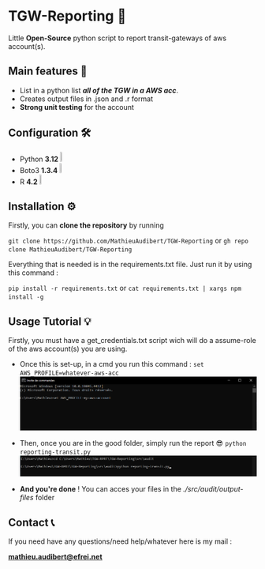 # TGW-Reporting 🔌
Little **Open-Source** python script to report transit-gateways of aws account(s).

## Main features 🧙
- List in a python list ***all of the TGW in a AWS acc***.
- Creates output files in .json and .r format 
- **Strong unit testing** for the account 

## Configuration 🛠
- Python **3.12** <img src="https://upload.wikimedia.org/wikipedia/commons/thumb/c/c3/Python-logo-notext.svg/1869px-Python-logo-notext.svg.png"  width="2%" height="2%">
- Boto3 **1.3.4** <img src="https://i.ibb.co/Kmrh38h/image.png"  width="2%" height="2%">
- R **4.2** <img src="https://upload.wikimedia.org/wikipedia/commons/thumb/1/1b/R_logo.svg/1280px-R_logo.svg.png"  width="2%" height="2%">

## Installation ⚙️
Firstly, you can **clone the repository** by running 

`git clone https://github.com/MathieuAudibert/TGW-Reporting` or `gh repo clone MathieuAudibert/TGW-Reporting`

Everything that is needed is in the requirements.txt file. Just run it by using this command :

`pip install -r requirements.txt` or `cat requirements.txt | xargs npm install -g`

## Usage Tutorial 💡
Firstly, you must have a get_credentials.txt script wich will do a assume-role of the aws account(s) you are using. 

- Once this is set-up, in a cmd you run this command : `set AWS_PROFILE=whatever-aws-acc`
![set-aws-profile](./images/set-aws-profile.png)

- Then, once you are in the good folder, simply run the report 😎 `python reporting-transit.py`
![run-report](./images/run-report.png)

- **And you're done** ! You can acces your files in the *./src/audit/output-files* folder

## Contact 📞
If you need have any questions/need help/whatever here is my mail :

<ins> **mathieu.audibert@efrei.net** </ins>
